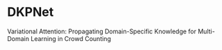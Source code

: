 # DKPNet
Variational Attention: Propagating Domain-Specific Knowledge for Multi-Domain Learning in Crowd Counting
